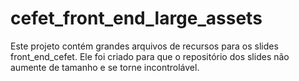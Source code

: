 # cefet_front_end_large_assets

Este projeto contém grandes arquivos de recursos para os slides front_end_cefet.
Ele foi criado para que o repositório dos slides não aumente de tamanho e se torne incontrolável.


